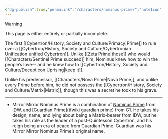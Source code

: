 ```yaml
---
{"dg-publish":true,"permalink":"/characters/nominus-prime/","noteIcon":"default"}
---
```

  
>[!warning] 
>This page is either entirely or partially incomplete. 

The first [[Cybertron/History, Society and Culture/Primacy\|Prime]] to rule over a [[Cybertron/History, Society and Culture/Cybertronian Unification\|unified Cybertron]]. Unlike [[Zeta Prime\|those]] who would [[Characters/Sentinel Prime\|succeed]] him, Nominus knew how to win the people’s love— and he knew how to [[Cybertron/History, Society and Culture/Decepticon Uprising\|keep it]]. 

Unlike his predecessor, [[Characters/Nova Prime\|Nova Prime]], and unlike every Prime before him, he did not possess the [[Cybertron/History, Society and Culture/Matrix\|Matrix]], though this was a secret he took to his grave.  

---
- Mirror Mirror Nominus Prime is a combination of [Nominus Prime](https://tfwiki.net/wiki/Nominus_Prime) from IDW, and [Guardian Prime](tfwiki guardian prime) from G1. He takes his design, name, and lying about being a Matrix-bearer from IDW, but he takes his role as the leader of a post-Quintesson Cybertron, and his reign being an era of peace from Guardian Prime. Guardian was his Mirror Mirror Nominus Prime’s original name. 